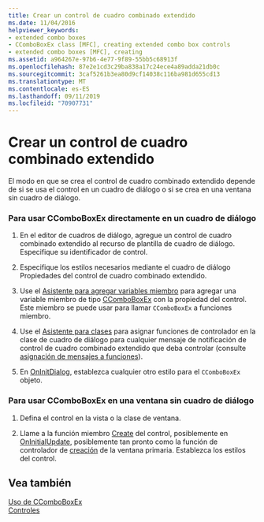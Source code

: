 ```yaml
---
title: Crear un control de cuadro combinado extendido
ms.date: 11/04/2016
helpviewer_keywords:
- extended combo boxes
- CComboBoxEx class [MFC], creating extended combo box controls
- extended combo boxes [MFC], creating
ms.assetid: a964267e-97b6-4e77-9f89-55bb5c68913f
ms.openlocfilehash: 87e2e1cd3c29ba838a17c24ece4a89adda21db0c
ms.sourcegitcommit: 3caf5261b3ea80d9cf14038c116ba981d655cd13
ms.translationtype: MT
ms.contentlocale: es-ES
ms.lasthandoff: 09/11/2019
ms.locfileid: "70907731"
---
```

# <a name="creating-an-extended-combo-box-control"></a>Crear un control de cuadro combinado extendido

El modo en que se crea el control de cuadro combinado extendido depende de si se usa el control en un cuadro de diálogo o si se crea en una ventana sin cuadro de diálogo.

### <a name="to-use-ccomboboxex-directly-in-a-dialog-box"></a>Para usar CComboBoxEx directamente en un cuadro de diálogo

1. En el editor de cuadros de diálogo, agregue un control de cuadro combinado extendido al recurso de plantilla de cuadro de diálogo. Especifique su identificador de control.

1. Especifique los estilos necesarios mediante el cuadro de diálogo Propiedades del control de cuadro combinado extendido.

1. Use el [Asistente para agregar variables miembro](../ide/adding-a-member-variable-visual-cpp.md) para agregar una variable miembro de tipo [CComboBoxEx](../mfc/reference/ccomboboxex-class.md) con la propiedad del control. Este miembro se puede usar para llamar `CComboBoxEx` a funciones miembro.

1. Use el [Asistente para clases](reference/mfc-class-wizard.md) para asignar funciones de controlador en la clase de cuadro de diálogo para cualquier mensaje de notificación de control de cuadro combinado extendido que deba controlar (consulte [asignación de mensajes a funciones](../mfc/reference/mapping-messages-to-functions.md)).

1. En [OnInitDialog](../mfc/reference/cdialog-class.md#oninitdialog), establezca cualquier otro estilo para el `CComboBoxEx` objeto.

### <a name="to-use-ccomboboxex-in-a-nondialog-window"></a>Para usar CComboBoxEx en una ventana sin cuadro de diálogo

1. Defina el control en la vista o la clase de ventana.

1. Llame a la función miembro [Create](../mfc/reference/ctabctrl-class.md#create) del control, posiblemente en [OnInitialUpdate](../mfc/reference/cview-class.md#oninitialupdate), posiblemente tan pronto como la función de controlador de [creación](../mfc/reference/cwnd-class.md#oncreate) de la ventana primaria. Establezca los estilos del control.

## <a name="see-also"></a>Vea también

[Uso de CComboBoxEx](../mfc/using-ccomboboxex.md)<br/>
[Controles](../mfc/controls-mfc.md)
